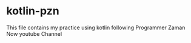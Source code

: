 # kotlin-pzn
This file contains my practice using kotlin following Programmer Zaman Now youtube Channel
